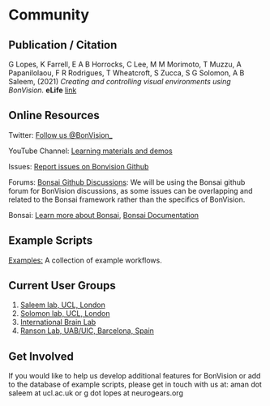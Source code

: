 # Community

## Publication / Citation

G Lopes, K Farrell, E A B Horrocks, C Lee, M M Morimoto, T Muzzu, A Papanilolaou, F R Rodrigues, T Wheatcroft, S Zucca, S G Solomon, A B Saleem, (2021) _Creating and controlling visual environments using BonVision._ __eLife__ [link](https://elifesciences.org/articles/65541)

## Online Resources

Twitter: [Follow us @BonVision_](https://twitter.com/BonVision_)

YouTube Channel: [Learning materials and demos](https://www.youtube.com/channel/UCEg-3mfbvjIwbzDVvqYudAA)

Issues: [Report issues on Bonvision Github](https://github.com/bonvision/BonVision/issues)

Forums: [Bonsai Github Discussions](https://github.com/orgs/bonsai-rx/discussions): We will be using the Bonsai github forum for BonVision discussions, as some issues can be overlapping and related to the Bonsai framework rather than the specifics of BonVision. 

Bonsai: [Learn more about Bonsai](https://bonsai-rx.org/), [Bonsai Documentation](https://bonsai-rx.org/docs/)

## Example Scripts

[Examples:](https://github.com/bonvision/examples)
A collection of example workflows.

## Current User Groups
1. [Saleem lab, UCL, London](https://www.saleemlab.com)
2. [Solomon lab, UCL, London](https://www.solomonlab.info)
3. [International Brain Lab](https://www.internationalbrainlab.com/)
4. [Ranson Lab, UAB/UIC, Barcelona, Spain](https://www.ransonlab.net)

## Get Involved
If you would like to help us develop additional features for BonVision or add to the database of example scripts, please get in touch with us at: aman dot saleem at ucl.ac.uk or g dot lopes at neurogears.org